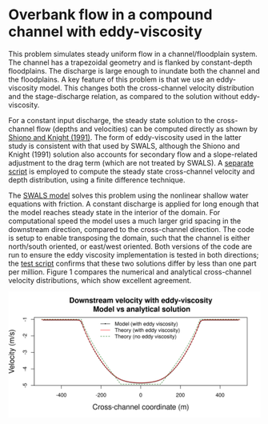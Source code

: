 # Overbank flow in a compound channel with eddy-viscosity

This problem simulates steady uniform flow in a channel/floodplain system. The channel has a trapezoidal geometry and is flanked by constant-depth floodplains. The discharge is large enough to inundate both the channel and the floodplains. A key feature of this problem is that we use an eddy-viscosity model. This changes both the cross-channel velocity distribution and the stage-discharge relation, as compared to the solution without eddy-viscosity. 

For a constant input discharge, the steady state solution to the cross-channel flow (depths and velocities) can be computed directly as shown by [Shiono and Knight (1991)](https://doi.org/10.1017/S0022112091001246). The form of eddy-viscosity used in the latter study is consistent with that used by SWALS, although the Shiono and Knight (1991) solution also accounts for secondary flow and a slope-related adjustment to the drag term (which are not treated by SWALS). A [separate script](shiono_knight_model.R) is employed to compute the steady state cross-channel velocity and depth distribution, using a finite difference technique. 

The [SWALS model](model.f90) solves this problem using the nonlinear shallow water equations with friction. A constant discharge is applied for long enough that the model reaches steady state in the interior of the domain. For computational speed the model uses a much larger grid spacing in the downstream direction, compared to the cross-channel direction. The code is setup to enable transposing the domain, such that the channel is either north/south oriented, or east/west oriented. Both versions of the code are run to ensure the eddy viscosity implementation is tested in both directions; the [test script](plot_results.R) confirms that these two solutions differ by less than one part per million. Figure 1 compares the numerical and analytical cross-channel velocity distributions, which show excellent agreement.

![Figure 1: Cross-channel distribution of velocity in the model and the analytical solution (both using eddy viscosity). For comparison we also show the analytical solution without eddy-viscosity, in which the velocity is a function of the depth alone.](https://github.com/GeoscienceAustralia/ptha/blob/figures/propagation/SWALS/examples/overbank_flow/Model_vs_theory_shionoknight.png)

